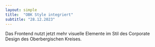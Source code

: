 ```yaml
---
layout: simple
title:  "OBK Style integriert"
subtitle: "28.12.2023"
---
```


Das Frontend nutzt jetzt mehr visuelle Elemente im Stil des Corporate Design des Oberbergischen Kreises.
